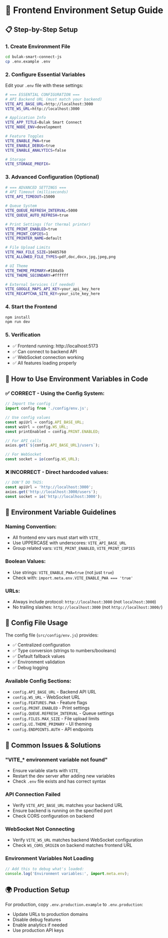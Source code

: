 # 🎨 Frontend Environment Setup Guide

## 📋 Step-by-Step Setup

### 1. Create Environment File
```bash
cd bulak-smart-connect-js
cp .env.example .env
```

### 2. Configure Essential Variables
Edit your `.env` file with these settings:

```bash
# === ESSENTIAL CONFIGURATION ===
# API Backend URL (must match your backend)
VITE_API_BASE_URL=http://localhost:3000
VITE_WS_URL=http://localhost:3000

# Application Info
VITE_APP_TITLE=Bulak Smart Connect
VITE_NODE_ENV=development

# Feature Toggles
VITE_ENABLE_PWA=true
VITE_ENABLE_DEBUG=true
VITE_ENABLE_ANALYTICS=false

# Storage
VITE_STORAGE_PREFIX=
```

### 3. Advanced Configuration (Optional)
```bash
# === ADVANCED SETTINGS ===
# API Timeout (milliseconds)
VITE_API_TIMEOUT=15000

# Queue System
VITE_QUEUE_REFRESH_INTERVAL=5000
VITE_QUEUE_AUTO_REFRESH=true

# Print Settings (for thermal printer)
VITE_PRINT_ENABLED=true
VITE_PRINT_COPIES=1
VITE_PRINTER_NAME=default

# File Upload Limits
VITE_MAX_FILE_SIZE=10485760
VITE_ALLOWED_FILE_TYPES=pdf,doc,docx,jpg,jpeg,png

# UI Theme
VITE_THEME_PRIMARY=#184a5b
VITE_THEME_SECONDARY=#ffffff

# External Services (if needed)
VITE_GOOGLE_MAPS_API_KEY=your_api_key_here
VITE_RECAPTCHA_SITE_KEY=your_site_key_here
```

### 4. Start the Frontend
```bash
npm install
npm run dev
```

### 5. Verification
- ✅ Frontend running: http://localhost:5173
- ✅ Can connect to backend API
- ✅ WebSocket connection working
- ✅ All features loading properly

## 🔄 How to Use Environment Variables in Code

### ✅ CORRECT - Using the Config System:
```javascript
// Import the config
import config from './config/env.js';

// Use config values
const apiUrl = config.API_BASE_URL;
const wsUrl = config.WS_URL;
const printEnabled = config.PRINT.ENABLED;

// For API calls
axios.get(`${config.API_BASE_URL}/users`);

// For WebSocket
const socket = io(config.WS_URL);
```

### ❌ INCORRECT - Direct hardcoded values:
```javascript
// DON'T DO THIS:
const apiUrl = 'http://localhost:3000';
axios.get('http://localhost:3000/users');
const socket = io('http://localhost:3000');
```

## 🎯 Environment Variable Guidelines

### Naming Convention:
- All frontend env vars must start with `VITE_`
- Use UPPERCASE with underscores: `VITE_API_BASE_URL`
- Group related vars: `VITE_PRINT_ENABLED`, `VITE_PRINT_COPIES`

### Boolean Values:
- Use strings: `VITE_ENABLE_PWA=true` (not just `true`)
- Check with: `import.meta.env.VITE_ENABLE_PWA === 'true'`

### URLs:
- Always include protocol: `http://localhost:3000` (not `localhost:3000`)
- No trailing slashes: `http://localhost:3000` (not `http://localhost:3000/`)

## 🔧 Config File Usage

The config file (`src/config/env.js`) provides:
- ✅ Centralized configuration
- ✅ Type conversion (strings to numbers/booleans)
- ✅ Default fallback values
- ✅ Environment validation
- ✅ Debug logging

### Available Config Sections:
- `config.API_BASE_URL` - Backend API URL
- `config.WS_URL` - WebSocket URL
- `config.FEATURES.PWA` - Feature flags
- `config.PRINT.ENABLED` - Print settings
- `config.QUEUE.REFRESH_INTERVAL` - Queue settings
- `config.FILES.MAX_SIZE` - File upload limits
- `config.UI.THEME_PRIMARY` - UI theming
- `config.ENDPOINTS.AUTH` - API endpoints

## 🚨 Common Issues & Solutions

### "VITE_* environment variable not found"
- Ensure variable starts with `VITE_`
- Restart the dev server after adding new variables
- Check `.env` file exists and has correct syntax

### API Connection Failed
- Verify `VITE_API_BASE_URL` matches your backend URL
- Ensure backend is running on the specified port
- Check CORS configuration on backend

### WebSocket Not Connecting
- Verify `VITE_WS_URL` matches backend WebSocket configuration
- Check `WS_CORS_ORIGIN` on backend matches frontend URL

### Environment Variables Not Loading
```javascript
// Add this to debug what's loaded:
console.log('Environment variables:', import.meta.env);
```

## 🌍 Production Setup
For production, copy `.env.production.example` to `.env.production`:
- Update URLs to production domains
- Disable debug features
- Enable analytics if needed
- Use production API keys

